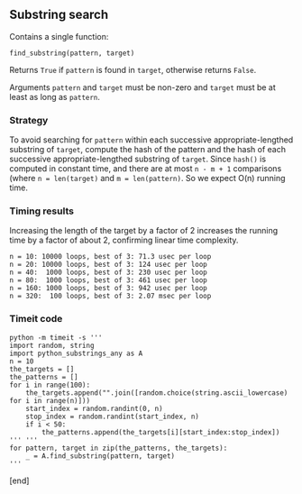 ## Substring search

Contains a single function:

    find_substring(pattern, target)

Returns `True` if `pattern` is found in `target`, otherwise returns `False`.

Arguments `pattern` and `target` must be non-zero and `target` must be at least as long as `pattern`.

### Strategy

To avoid searching for `pattern` within each successive appropriate-lengthed substring of `target`, compute the hash of the pattern and the hash of each successive appropriate-lengthed substring of `target`. Since `hash()` is computed in constant time, and there are at most `n - m + 1` comparisons (where `n = len(target)` and `m = len(pattern)`. So we expect O(n) running time.

### Timing results

Increasing the length of the target by a factor of 2 increases the running time by a factor of about 2, confirming linear time complexity.

~~~
n = 10: 10000 loops, best of 3: 71.3 usec per loop
n = 20: 10000 loops, best of 3: 124 usec per loop
n = 40:  1000 loops, best of 3: 230 usec per loop
n = 80:  1000 loops, best of 3: 461 usec per loop
n = 160: 1000 loops, best of 3: 942 usec per loop
n = 320:  100 loops, best of 3: 2.07 msec per loop
~~~

### Timeit code

~~~
python -m timeit -s '''
import random, string
import python_substrings_any as A
n = 10
the_targets = []
the_patterns = []
for i in range(100):
    the_targets.append("".join([random.choice(string.ascii_lowercase) for i in range(n)]))
    start_index = random.randint(0, n)
    stop_index = random.randint(start_index, n)
    if i < 50:
        the_patterns.append(the_targets[i][start_index:stop_index])
''' '''
for pattern, target in zip(the_patterns, the_targets):
    _ = A.find_substring(pattern, target)
'''
~~~

[end]